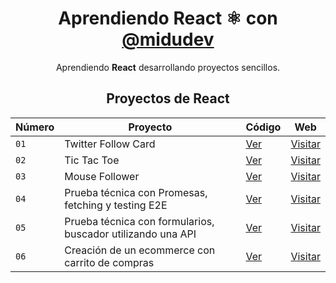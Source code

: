 <div align="center">

# Aprendiendo React ⚛️ con [@midudev](https://twitch.tv/midudev)


Aprendiendo **React** desarrollando proyectos sencillos.


##  Proyectos de React

| Número | Proyecto | Código | Web |
| --- | --- | --- | --- |
| `01` | Twitter Follow Card | [Ver](projects/01-twitter-follow-card/) | [Visitar]() |
| `02` | Tic Tac Toe | [Ver](projects/02-tic-tac-toe/) | [Visitar]() |
| `03` | Mouse Follower | [Ver](projects/03-mouse-follower) | [Visitar]() |
| `04` | Prueba técnica con Promesas, fetching y testing E2E | [Ver](projects/04-react-prueba-tecnica) | [Visitar]() |
| `05` | Prueba técnica con formularios, buscador utilizando una API | [Ver](projects/05-react-buscador-peliculas) | [Visitar]() |
| `06` | Creación de un ecommerce con carrito de compras | [Ver](projects/06-shopping-cart) | [Visitar]() |

</div>